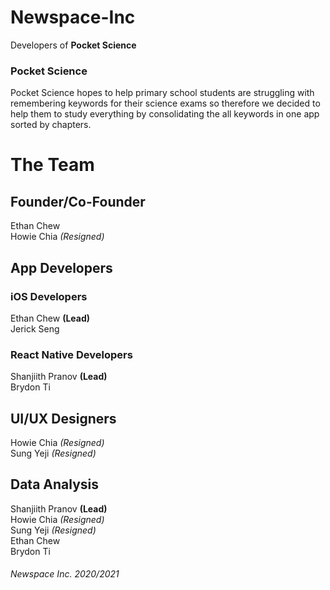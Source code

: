 # Newspace-Inc
Developers of **Pocket Science**

### Pocket Science
Pocket Science hopes to help primary school students are struggling with remembering keywords for their science exams so therefore we decided to help them to study everything by consolidating the all keywords in one app sorted by chapters.

# The Team
## Founder/Co-Founder
Ethan Chew  
Howie Chia _(Resigned)_

## App Developers
### iOS Developers
Ethan Chew **(Lead)**  
Jerick Seng

### React Native Developers
Shanjiith Pranov **(Lead)**  
Brydon Ti

## UI/UX Designers
Howie Chia _(Resigned)_  
Sung Yeji _(Resigned)_

## Data Analysis
Shanjiith Pranov **(Lead)**  
Howie Chia _(Resigned)_  
Sung Yeji _(Resigned)_  
Ethan Chew  
Brydon Ti

###### Newspace Inc. 2020/2021
